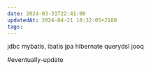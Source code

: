 ```yaml
---
date: 2024-03-31T22:41:00
updatedAt: 2024-04-21 18:32:05+2180
tags: 
---
```

jdbc
mybatis, ibatis
jpa
hibernate
querydsl
jooq

#eventually-update